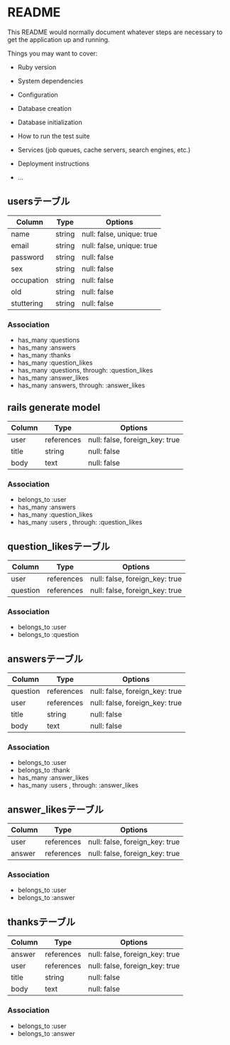 # README

This README would normally document whatever steps are necessary to get the
application up and running.

Things you may want to cover:

* Ruby version

* System dependencies

* Configuration

* Database creation

* Database initialization

* How to run the test suite

* Services (job queues, cache servers, search engines, etc.)

* Deployment instructions

* ...

## usersテーブル
|Column|Type|Options|
|------|----|-------|
|name|string|null: false, unique: true|
|email|string|null: false, unique: true|
|password|string|null: false|
|sex|string|null: false|
|occupation|string|null: false|
|old|string|null: false|
|stuttering|string|null: false|
### Association
- has_many :questions
- has_many :answers
- has_many :thanks
- has_many :question_likes
- has_many :questions, through: :question_likes
- has_many :answer_likes
- has_many :answers, through: :answer_likes


## rails generate model
|Column|Type|Options|
|------|----|-------|
|user|references|null: false, foreign_key: true|
|title|string|null: false|
|body|text|null: false|
### Association
- belongs_to :user
- has_many :answers
- has_many :question_likes
- has_many :users , through: :question_likes



## question_likesテーブル
|Column|Type|Options|
|------|----|-------|
|user|references|null: false, foreign_key: true|
|question|references|null: false, foreign_key: true|
### Association
- belongs_to :user
- belongs_to :question


## answersテーブル
|Column|Type|Options|
|------|----|-------|
|question|references|null: false, foreign_key: true|
|user|references|null: false, foreign_key: true|
|title|string|null: false|
|body|text|null: false|
### Association
- belongs_to :user
- belongs_to :thank
- has_many :answer_likes
- has_many :users , through: :answer_likes



## answer_likesテーブル
|Column|Type|Options|
|------|----|-------|
|user|references|null: false, foreign_key: true|
|answer|references|null: false, foreign_key: true|
### Association
- belongs_to :user
- belongs_to :answer


## thanksテーブル
|Column|Type|Options|
|------|----|-------|
|answer|references|null: false, foreign_key: true|
|user|references|null: false, foreign_key: true|
|title|string|null: false|
|body|text|null: false|

### Association
- belongs_to :user
- belongs_to :answer
